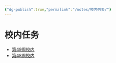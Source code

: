 ```yaml
---
{"dg-publish":true,"permalink":"/notes/校内列表/"}
---
```


# 校内任务
- [第49周校内](https://vocal-marigold-a2107c.netlify.app/notes/2023-12-04-Mon校内/)
- [第48周校内](https://vocal-marigold-a2107c.netlify.app/notes/2023-11-27-Mon校内/)